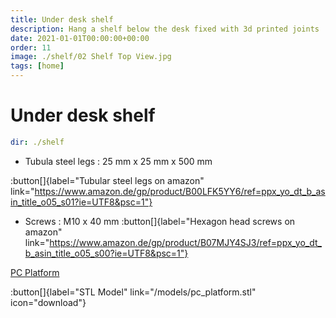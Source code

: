 ```yaml
---
title: Under desk shelf
description: Hang a shelf below the desk fixed with 3d printed joints
date: 2021-01-01T00:00:00+00:00
order: 11
image: ./shelf/02 Shelf Top View.jpg
tags: [home]
---
```


# Under desk shelf

```yaml gallery
dir: ./shelf
```

* Tubula steel legs : 25 mm x 25 mm x 500 mm

:button[]{label="Tubular steel legs on amazon" link="https://www.amazon.de/gp/product/B00LFK5YY6/ref=ppx_yo_dt_b_asin_title_o05_s01?ie=UTF8&psc=1"}

* Screws : M10 x 40 mm
:button[]{label="Hexagon head screws on amazon" link="https://www.amazon.de/gp/product/B07MJY4SJ3/ref=ppx_yo_dt_b_asin_title_o05_s00?ie=UTF8&psc=1"}


[PC Platform](/models/pc_platform.glb)

:button[]{label="STL Model" link="/models/pc_platform.stl" icon="download"}
